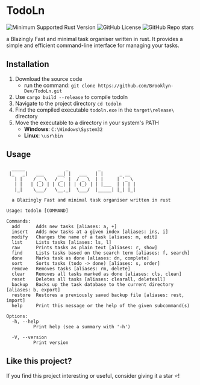 # TodoLn

![Minimum Supported Rust Version](https://img.shields.io/badge/rustc-1.70.0%2B-orange)
![GitHub License](https://img.shields.io/github/license/Brooklyn-Dev/TodoLn)
![GitHub Repo stars](https://img.shields.io/github/stars/Brooklyn-Dev/TodoLn?color=yellow)

a Blazingly Fast and minimal task organiser written in rust. It provides a simple and efficient command-line interface for managing your tasks.

## Installation

1.  Download the source code
    -   run the command: `git clone https://github.com/Brooklyn-Dev/TodoLn.git`
2.  Use `cargo build --release` to compile todoln
3.  Navigate to the project directory `cd todoln`
4.  Find the compiled executable `todoln.exe` in the `target\release\` directory
5.  Move the executable to a directory in your system's PATH
    -   **Windows**: `C:\Windows\System32`
    -   **Linux**: `\usr\bin`

## Usage

```
  _____               _           _
 |_   _|   ___     __| |   ___   | |      _ __
   | |    / _ \   / _` |  / _ \  | |     | '_ \
   | |   | (_) | | (_| | | (_) | | |___  | | | |
   |_|    \___/   \__,_|  \___/  |_____| |_| |_|

  a Blazingly Fast and minimal task organiser written in rust

Usage: todoln [COMMAND]

Commands:
  add      Adds new tasks [aliases: a, +]
  insert   Adds new tasks at a given index [aliases: ins, i]
  modify   Changes the name of a task [aliases: m, edit]
  list     Lists tasks [aliases: ls, l]
  raw      Prints tasks as plain text [aliases: r, show]
  find     Lists tasks based on the search term [aliases: f, search]
  done     Marks task as done [aliases: dn, complete]
  sort     Sorts tasks (todo -> done) [aliases: s, order]
  remove   Removes tasks [aliases: rm, delete]
  clear    Removes all tasks marked as done [aliases: cls, clean]
  reset    Deletes all tasks [aliases: clearall, deleteall]
  backup   Backs up the task database to the current directory [aliases: b, export]
  restore  Restores a previously saved backup file [aliases: rest, import]
  help     Print this message or the help of the given subcommand(s)

Options:
  -h, --help
          Print help (see a summary with '-h')

  -V, --version
          Print version
```

## Like this project?

If you find this project interesting or useful, consider giving it a star ⭐️!
